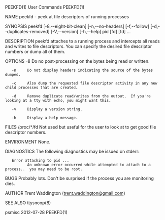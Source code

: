 PEEKFD(1)                                                                                     User Commands                                                                                     PEEKFD(1)

NAME
       peekfd - peek at file descriptors of running processes

SYNOPSIS
       peekfd [-8,--eight-bit-clean] [-n,--no-headers] [-f,--follow] [-d,--duplicates-removed] [-V,--version] [-h,--help] pid [fd] [fd] ...

DESCRIPTION
       peekfd attaches to a running process and intercepts all reads and writes to file descriptors.  You can specify the desired file descriptor numbers or dump all of them.

OPTIONS
       -8     Do no post-processing on the bytes being read or written.

       -n     Do not display headers indicating the source of the bytes dumped.

       -c     Also dump the requested file descriptor activity in any new child processes that are created.

       -d     Remove duplicate read/writes from the output.  If you're looking at a tty with echo, you might want this.

       -v     Display a version string.

       -h     Display a help message.

FILES
       /proc/*/fd
              Not used but useful for the user to look at to get good file descriptor numbers.

ENVIRONMENT
       None.

DIAGNOSTICS
       The following diagnostics may be issued on stderr:

       Error attaching to pid ...
              An unknown error occurred while attempted to attach to a process..  you may need to be root.

BUGS
       Probably lots.  Don't be surprised if the process you are monitoring dies.

AUTHOR
       Trent Waddington ⟨trent.waddington@gmail.com⟩

SEE ALSO
       ttysnoop(8)

psmisc                                                                                          2012-07-28                                                                                      PEEKFD(1)
